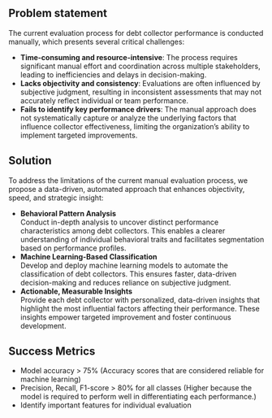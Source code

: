## Problem statement
The current evaluation process for debt collector performance is conducted manually, which presents several critical challenges:

- **Time-consuming and resource-intensive**: The process requires significant manual effort and coordination across multiple stakeholders, leading to inefficiencies and delays in decision-making.
- **Lacks objectivity and consistency**: Evaluations are often influenced by subjective judgment, resulting in inconsistent assessments that may not accurately reflect individual or team performance.
- **Fails to identify key performance drivers**: The manual approach does not systematically capture or analyze the underlying factors that influence collector effectiveness, limiting the organization’s ability to implement targeted improvements.

## Solution 
To address the limitations of the current manual evaluation process, we propose a data-driven, automated approach that enhances objectivity, speed, and strategic insight:
- **Behavioral Pattern Analysis**  
    Conduct in-depth analysis to uncover distinct performance characteristics among debt collectors. This enables a clearer understanding of individual behavioral traits and facilitates segmentation based on performance profiles.
- **Machine Learning-Based Classification**  
    Develop and deploy machine learning models to automate the classification of debt collectors. This ensures faster, data-driven decision-making and reduces reliance on subjective judgment.
- **Actionable, Measurable Insights**  
    Provide each debt collector with personalized, data-driven insights that highlight the most influential factors affecting their performance. These insights empower targeted improvement and foster continuous development.

## Success Metrics
- Model accuracy > 75% (Accuracy scores that are considered reliable for machine learning)
- Precision, Recall, F1-score > 80% for all classes (Higher because the model is required to perform well in differentiating each performance.)
- Identify important features for individual evaluation

